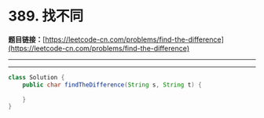 # 389. 找不同

**题目链接：**[https://leetcode-cn.com/problems/find-the-difference](https://leetcode-cn.com/problems/find-the-difference)

---

<Cards card="leetcode_389_find-the-difference"></Cards>

---

```java
class Solution {
    public char findTheDifference(String s, String t) {
        
    }
}
```